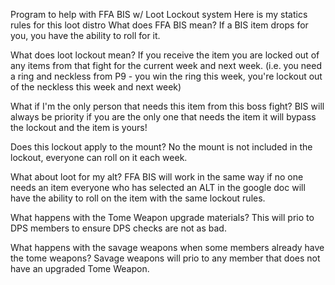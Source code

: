 Program to help with FFA BIS w/ Loot Lockout system
Here is my statics rules for this loot distro
What does FFA BIS mean?
If a BIS item drops for you, you have the ability to roll for it.

What does loot lockout mean?
If you receive the item you are locked out of any items from that fight for the current week and next week. (i.e. you need a ring and neckless from P9 - you win the ring this week, you're lockout out of the neckless this week and next week)

What if I'm the only person that needs this item from this boss fight?
BIS will always be priority if you are the only one that needs the item it will bypass the lockout and the item is yours!

Does this lockout apply to the mount?
No the mount is not included in the lockout, everyone can roll on it each week.

What about loot for my alt?
FFA BIS will work in the same way if no one needs an item everyone who has selected an ALT in the google doc will have the ability to roll on the item with the same lockout rules.

What happens with the Tome Weapon upgrade materials?
This will prio to DPS members to ensure DPS checks are not as bad.

What happens with the savage weapons when some members already have the tome weapons?
Savage weapons will prio to any member that does not have an upgraded Tome Weapon.

